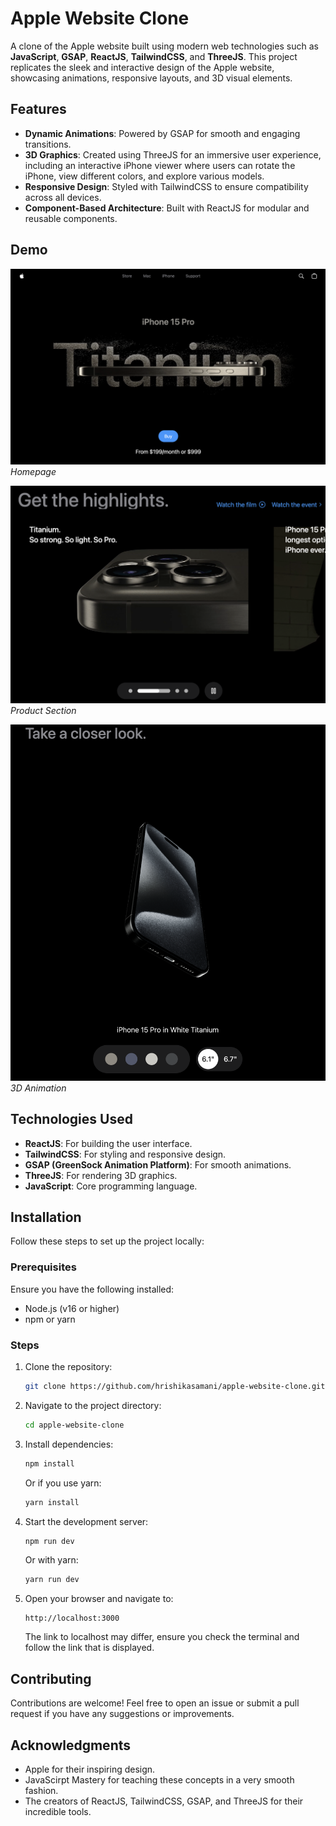 # Apple Website Clone

A clone of the Apple website built using modern web technologies such as **JavaScript**, **GSAP**, **ReactJS**, **TailwindCSS**, and **ThreeJS**. This project replicates the sleek and interactive design of the Apple website, showcasing animations, responsive layouts, and 3D visual elements.

## Features

- **Dynamic Animations**: Powered by GSAP for smooth and engaging transitions.
- **3D Graphics**: Created using ThreeJS for an immersive user experience, including an interactive iPhone viewer where users can rotate the iPhone, view different colors, and explore various models.
- **Responsive Design**: Styled with TailwindCSS to ensure compatibility across all devices.
- **Component-Based Architecture**: Built with ReactJS for modular and reusable components.

## Demo

![Homepage](./images/homepage.png)
*Homepage*

![Product Section](./images/product_section.png)
*Product Section*

![3D Animation](./images/3d_animation.png)
*3D Animation*

## Technologies Used

- **ReactJS**: For building the user interface.
- **TailwindCSS**: For styling and responsive design.
- **GSAP (GreenSock Animation Platform)**: For smooth animations.
- **ThreeJS**: For rendering 3D graphics.
- **JavaScript**: Core programming language.

## Installation

Follow these steps to set up the project locally:

### Prerequisites

Ensure you have the following installed:
- Node.js (v16 or higher)
- npm or yarn

### Steps

1. Clone the repository:
   ```bash
   git clone https://github.com/hrishikasamani/apple-website-clone.git
   ```

2. Navigate to the project directory:
   ```bash
   cd apple-website-clone
   ```

3. Install dependencies:
   ```bash
   npm install
   ```
   Or if you use yarn:
   ```bash
   yarn install
   ```

4. Start the development server:
   ```bash
   npm run dev
   ```
   Or with yarn:
   ```bash
   yarn run dev
   ```

5. Open your browser and navigate to:
   ```
   http://localhost:3000
   ```
   The link to localhost may differ, ensure you check the terminal and follow the link that is displayed.

## Contributing

Contributions are welcome! Feel free to open an issue or submit a pull request if you have any suggestions or improvements.


## Acknowledgments

- Apple for their inspiring design.
- JavaScirpt Mastery for teaching these concepts in a very smooth fashion.
- The creators of ReactJS, TailwindCSS, GSAP, and ThreeJS for their incredible tools.
